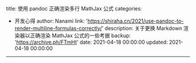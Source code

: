 title: 使用 pandoc 正确渲染多行 MathJax 公式
categories:
  - 开发心得
author: Nanami
link: 'https://shiraha.cn/2021/use-pandoc-to-render-multiline-formulas-correctly/'
description: 关于更换 Markdown 渲染器以正确渲染 MathJax 公式的一些考据
backup: 'https://archive.ph/FTmHt'
date: 2021-04-18 00:00:00
updated: 2021-04-18 00:00:00
---

